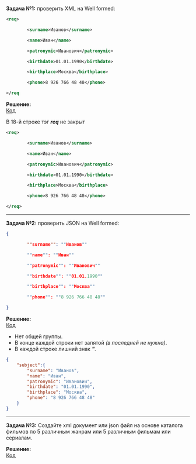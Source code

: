 **Задача №1:** проверить XML на Well formed:

```xml
<req>

        <surname>Иванов</surname>

        <name>Иван</name>

        <patronymic>Иванович</patronymic>

        <birthdate>01.01.1990</birthdate>

        <birthplace>Москва</birthplace>

        <phone>8 926 766 48 48</phone>

</req
```
**Решение:**  
[Код](https://github.com/nondusty1/Web_HW/tree/master/Task4/1.xml)

В 18-й строке тэг ***req*** не закрыт
```xml
<req>

        <surname>Иванов</surname>

        <name>Иван</name>

        <patronymic>Иванович</patronymic>

        <birthdate>01.01.1990</birthdate>

        <birthplace>Москва</birthplace>

        <phone>8 926 766 48 48</phone>

</req>
```
___
**Задача №2:** проверить JSON на Well formed:

```json
{

        ""surname"": ""Иванов""

        ""name"": ""Иван""

        ""patronymic"": ""Иванович""

        ""birthdate"": ""01.01.1990""

        ""birthplace"": ""Москва""

        ""phone"": ""8 926 766 48 48""

}
```
**Решение:**  
[Код](https://github.com/nondusty1/Web_HW/tree/master/Task4/2.json)

- Нет общей группы.
- В конце каждой строки нет запятой *(в последней не нужна)*.
- В каждой строке лишний знак ***"***.

```json
{
    "subject":{
        "surname": "Иванов",
        "name": "Иван",
        "patronymic": "Иванович",
        "birthdate": "01.01.1990",
        "birthplace": "Москва",
        "phone": "8 926 766 48 48"
    }
}
```
___
**Задача №3:** Создайте xml документ или json файл на основе каталога фильмов по 5 различным жанрам или 5 различным фильмам или сериалам.

**Решение:**  
[Код](https://github.com/nondusty1/Web_HW/tree/master/Task4/3.json)